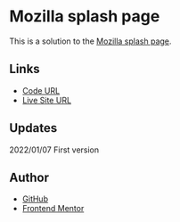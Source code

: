 # Mozilla splash page

This is a solution to the [Mozilla splash page](https://developer.mozilla.org/en-US/docs/Learn/HTML/Multimedia_and_embedding/Mozilla_splash_page).

## Links

- [Code URL](https://github.com/dirkVerm/frontend-exercises/tree/main/01%20HTML/03%20Mozilla%20Splash%20page)
- [Live Site URL](https://dirkverm.github.io/frontend-exercises/01%20HTML/03%20Mozilla%20Splash%20page/)

## Updates

2022/01/07
First version

## Author

- [GitHub](https://github.com/dirkVerm)
- [Frontend Mentor](https://www.frontendmentor.io/profile/dirkVerm)


